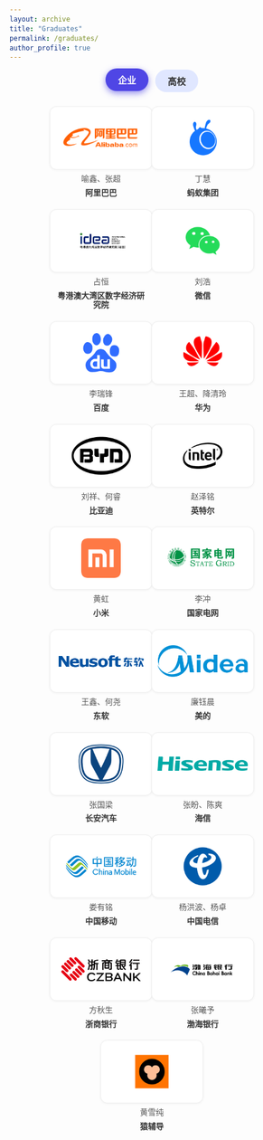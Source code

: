 ```yaml
---
layout: archive
title: "Graduates"
permalink: /graduates/
author_profile: true
---
```


<style>
  .filter-buttons {
    margin-bottom: 25px;
    display: flex;
    flex-wrap: wrap;
    gap: 12px;
    justify-content: center;
  }

  .filter-buttons button {
    padding: 8px 22px;
    border: none;
    border-radius: 9999px;
    background: #e0e7ff;
    color: #333;
    font-weight: 600;
    font-size: 1rem;
    cursor: pointer;
    transition: background-color 0.25s ease, box-shadow 0.25s ease, color 0.25s ease, transform 0.15s ease;
  }

  .filter-buttons button:hover {
    background-color: #c7d2fe;
    box-shadow: inset 0 0 8px rgba(0,0,0,0.12);
    transform: translateY(-2px);
  }

  .filter-buttons button.active {
    background-color: #4f46e5;
    color: #fff;
    box-shadow: 0 4px 12px rgba(79, 70, 229, 0.6);
    transform: translateY(-2px);
  }

  .logo-grid {
    display: flex;
    flex-wrap: wrap;
    gap: 20px;
    justify-content: center;
  }

  .logo-card {
    width: 160px;
    height: 90px;
    display: flex;
    align-items: center;
    justify-content: center;
    border: 1px solid #eee;
    border-radius: 12px;
    background-color: #fff;
    padding: 10px;
    box-shadow: 0 1px 4px rgba(0,0,0,0.05);
    transition: transform 0.3s ease, box-shadow 0.3s ease;
  }

  .logo-card img {
    max-height: 70px;
    max-width: 100%;
    object-fit: contain;
  }

  .logo-card:hover {
    transform: scale(1.05);
    box-shadow: 0 8px 20px rgba(0,0,0,0.1);
  }

  .logo-wrapper {
  display: flex;
  flex-direction: column;
  align-items: center;
  width: 160px;
}

  .logo-caption {
  margin-top: 8px;
  text-align: center;
  font-size: 0.875rem;
  color: #555;
  line-height: 1.2;
}

  .logo-org {
  font-weight: bold;
  color: #333;
}

  @media (max-width: 600px) {
    .logo-card {
      width: 120px;
      height: 70px;
    }
  }
</style>

<div class="filter-buttons">
  <button class="active" onclick="switchTab('enterprise', this)">企业</button>
  <button onclick="switchTab('university', this)">高校</button>
</div>

<div id="enterprise" class="logo-grid">
    <div class="logo-wrapper">
      <div class="logo-card"><img src="/images/enterprise/阿里巴巴.png" alt="企业1"></div>
      <div class="logo-caption">喻鑫、张超</div>
      <div class="logo-caption logo-org">阿里巴巴</div>
    </div>
    <div class="logo-wrapper">
      <div class="logo-card"><img src="/images/enterprise/蚂蚁集团备份.png" alt="企业2"></div>
      <div class="logo-caption">丁慧</div>
      <div class="logo-caption logo-org">蚂蚁集团</div>
    </div>
    <div class="logo-wrapper">
      <div class="logo-card"><img src="/images/enterprise/粤港澳大湾区数字经济研究院.png" alt="企业3"></div>
      <div class="logo-caption">占恒</div>
      <div class="logo-caption logo-org">粤港澳大湾区数字经济研究院</div>
    </div>
    <div class="logo-wrapper">
      <div class="logo-card"><img src="/images/enterprise/微信.png" alt="企业4"></div>
      <div class="logo-caption">刘浩</div>
      <div class="logo-caption logo-org">微信</div>
    </div>
    <div class="logo-wrapper">
      <div class="logo-card"><img src="/images/enterprise/百度.png" alt="企业5"></div>
      <div class="logo-caption">李瑞锋</div>
      <div class="logo-caption logo-org">百度</div>
    </div>
    <div class="logo-wrapper">
      <div class="logo-card"><img src="/images/enterprise/华为.png" alt="企业6"></div>
      <div class="logo-caption">王超、降清玲</div>
      <div class="logo-caption logo-org">华为</div>
    </div>
    <div class="logo-wrapper">
      <div class="logo-card"><img src="/images/enterprise/比亚迪.png" alt="企业7"></div>
      <div class="logo-caption">刘祥、何睿</div>
      <div class="logo-caption logo-org">比亚迪</div>
    </div>
    <div class="logo-wrapper">
      <div class="logo-card"><img src="/images/enterprise/英特尔.png" alt="企业8"></div>
      <div class="logo-caption">赵泽铭</div>
      <div class="logo-caption logo-org">英特尔</div>
    </div>
    <div class="logo-wrapper">
      <div class="logo-card"><img src="/images/enterprise/小米.png" alt="企业9"></div>
      <div class="logo-caption">黄虹</div>
      <div class="logo-caption logo-org">小米</div>
    </div>
    <div class="logo-wrapper">
      <div class="logo-card"><img src="/images/enterprise/国家电网.png" alt="企业10"></div>
      <div class="logo-caption">李冲</div>
      <div class="logo-caption logo-org">国家电网</div>
    </div>
    <div class="logo-wrapper">
      <div class="logo-card"><img src="/images/enterprise/东软.png" alt="企业11"></div>
      <div class="logo-caption">王鑫、何尧</div>
      <div class="logo-caption logo-org">东软</div>
    </div>
    <div class="logo-wrapper">
      <div class="logo-card"><img src="/images/enterprise/美的logo.png" alt="企业12"></div>
      <div class="logo-caption">廉钰晨</div>
      <div class="logo-caption logo-org">美的</div>
    </div>
    <div class="logo-wrapper">
      <div class="logo-card"><img src="/images/enterprise/长安汽车.png" alt="企业13"></div>
      <div class="logo-caption">张国梁</div>
      <div class="logo-caption logo-org">长安汽车</div>
    </div>
    <div class="logo-wrapper">
      <div class="logo-card"><img src="/images/enterprise/海信logo.png" alt="企业14"></div>
      <div class="logo-caption">张盼、陈爽</div>
      <div class="logo-caption logo-org">海信</div>
    </div>
    <div class="logo-wrapper">
      <div class="logo-card"><img src="/images/enterprise/中国移动.png" alt="企业15"></div>
      <div class="logo-caption">娄有铭</div>
      <div class="logo-caption logo-org">中国移动</div>
    </div>
    <div class="logo-wrapper">
      <div class="logo-card"><img src="/images/enterprise/中国电信.png" alt="企业16"></div>
      <div class="logo-caption">杨洪波、杨卓</div>
      <div class="logo-caption logo-org">中国电信</div>
    </div>
    <div class="logo-wrapper">
      <div class="logo-card"><img src="/images/enterprise/浙商银行.png" alt="企业17"></div>
      <div class="logo-caption">方秋生</div>
      <div class="logo-caption logo-org">浙商银行</div>
    </div>
    <div class="logo-wrapper">
      <div class="logo-card"><img src="/images/enterprise/渤海银行.png" alt="企业18"></div>
      <div class="logo-caption">张曦予</div>
      <div class="logo-caption logo-org">渤海银行</div>
    </div>
    <div class="logo-wrapper">
      <div class="logo-card"><img src="/images/enterprise/猿辅导.png" alt="企业19"></div>
      <div class="logo-caption">黄雪纯</div>
      <div class="logo-caption logo-org">猿辅导</div>
    </div>
</div>

<div id="university" class="logo-grid" style="display: none;">
    <div class="logo-wrapper">
      <div class="logo-card"><img src="/images/university/卡内基梅隆大学.png" alt="高校1"></div>
      <div class="logo-caption">姜馨怡</div>
      <div class="logo-caption logo-org">卡内基梅隆大学</div>
    </div>
    <div class="logo-wrapper">
      <div class="logo-card"><img src="/images/university/康奈尔大学.jpg" alt="高校2"></div>
      <div class="logo-caption">刘雨龙</div>
      <div class="logo-caption logo-org">康奈尔大学</div>
    </div>
    <div class="logo-wrapper">
      <div class="logo-card"><img src="/images/university/东京大学.png" alt="高校3"></div>
      <div class="logo-caption">李东航</div>
      <div class="logo-caption logo-org">东京大学</div>
    </div>
    <div class="logo-wrapper">
      <div class="logo-card"><img src="/images/university/清华大学.png" alt="高校4"></div>
      <div class="logo-caption">史高科</div>
      <div class="logo-caption logo-org">清华大学</div>
    </div>
    <div class="logo-wrapper">
      <div class="logo-card"><img src="/images/university/浙江大学.png" alt="高校5"></div>
      <div class="logo-caption">王春</div>
      <div class="logo-caption logo-org">浙江大学</div>
    </div>
    <div class="logo-wrapper">
      <div class="logo-card"><img src="/images/university/哈尔滨工业大学.png" alt="高校6"></div>
      <div class="logo-caption">王晗</div>
      <div class="logo-caption logo-org">哈尔滨工业大学</div>
<div class="logo-caption logo-org">中关村国家实验室</div>
    </div>
    <div class="logo-wrapper">
      <div class="logo-card"><img src="/images/university/武汉大学.png" alt="高校7"></div>
      <div class="logo-caption">谢玄</div>
      <div class="logo-caption logo-org">武汉大学</div>
    </div>
    <div class="logo-wrapper">
      <div class="logo-card"><img src="/images/university/电子科技大学.png" alt="高校8"></div>
      <div class="logo-caption">舒钧泰</div>
      <div class="logo-caption logo-org">电子科技大学</div>
    </div>
    <div class="logo-wrapper">
      <div class="logo-card"><img src="/images/university/东北大学.png" alt="高校9"></div>
      <div class="logo-caption">张世宁、常文飞等</div>
      <div class="logo-caption logo-org">东北大学</div>
    </div>
    <div class="logo-wrapper">
      <div class="logo-card"><img src="/images/university/大连理工大学.png" alt="高校10"></div>
      <div class="logo-caption">马兆楠</div>
      <div class="logo-caption logo-org">大连理工大学</div>
    </div>
    <div class="logo-wrapper">
      <div class="logo-card"><img src="/images/university/深圳大学.png" alt="高校11"></div>
      <div class="logo-caption">张家屯</div>
      <div class="logo-caption logo-org">深圳大学</div>
    </div>
</div>

<script>
  function switchTab(tabId, btn) {
    document.getElementById('enterprise').style.display = tabId === 'enterprise' ? 'flex' : 'none';
    document.getElementById('university').style.display = tabId === 'university' ? 'flex' : 'none';

    const buttons = document.querySelectorAll('.filter-buttons button');
    buttons.forEach(b => b.classList.remove('active'));
    btn.classList.add('active');
  }
</script>
